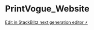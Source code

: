 # PrintVogue_Website

[Edit in StackBlitz next generation editor ⚡️](https://stackblitz.com/~/github.com/ashitaxc-code/PrintVogue_Website)